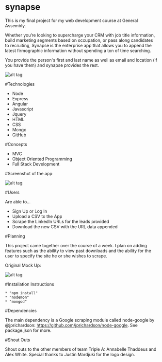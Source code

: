 # synapse
This is my final project for my web development course at General Assembly.

Whether you’re looking to supercharge your CRM with job title information, build marketing segments based on occupation, or pass along candidates to recruiting, Synapse is the enterprise app that allows you to append the latest firmographic information without spending a ton of time searching.

You provide the person's first and last name as well as email and location (if you have them) and synapse provides the rest.

![alt tag](https://i.ytimg.com/vi/mItV4rC57kM/maxresdefault.jpg)

#Technologies

* Node
* Express
* Angular
* Javascript
* Jquery
* HTML
* CSS
* Mongo
* GitHub

#Concepts

* MVC
* Object Oriented Programming 
* Full Stack Development

#Screenshot of the app

![alt tag](http://i.imgur.com/YSm41ub.png)


#Users

Are able to...
* Sign Up or Log In
* Upload a CSV to the App
* Scrape the LinkedIn URLs for the leads provided
* Download the new CSV with the URL data appended

#Planning

This project came together over the course of a week. I plan on adding features such as the ability to view past downloads and the ability for the user to specify the site he or she wishes to scrape.

Original Mock Up:

![alt tag](http://i.imgur.com/1Kt2PBW.png)


#Installation Instructions
```
* "npm install"
* "nodemon"
* "mongod"

```
#Dependencies

The main dependency is a Google scraping module called node-google by @jprichardson: https://github.com/jprichardson/node-google. See package.json for more.

#Shout Outs

Shout outs to the other members of team Triple A: Annabelle Thaddeus and Alex White. Special thanks to Justin Mardjuki for the logo design.
